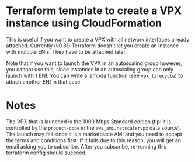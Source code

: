 # Terraform template to create a VPX instance using CloudFormation
This is useful if you want to create a VPX with all network interfaces already attached. Currently (v0.81) Terraform doesn't let you create an instance with multiple ENIs. They have to be attached later. 

Note that if you want to launch the VPX in an autoscaling group however, you cannot use this, since instances in an autoscaling group can only launch with 1 ENI. You can write a lambda function (see `vpx_lifecycle`) to attach another ENI in that case

# Notes
The VPX that is launched is the 1000 Mbps Standard edition (tip: it is controlled by the `product-code` in the `aws_ami.netscalervpx` data source). The launch may fail since it is a marketplace AMI and you need to accept the terms and conditions first. If it fails due to this reason, you will get an email asking you to subscribe. After you subscribe, re-running this terraform config should succeed.
